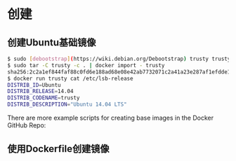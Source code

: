 # 创建
## 创建Ubuntu基础镜像
```bash
$ sudo [debootstrap](https://wiki.debian.org/Debootstrap) trusty trusty > /dev/null
$ sudo tar -C trusty -c . | docker import - trusty
sha256:2c2a1ef844faf88c0fd6e188ad68e08e42ab7732071c2a41a23e287af1efdde1
$ docker run trusty cat /etc/lsb-release
DISTRIB_ID=Ubuntu
DISTRIB_RELEASE=14.04
DISTRIB_CODENAME=trusty
DISTRIB_DESCRIPTION="Ubuntu 14.04 LTS"
```

There are more example scripts for creating base images in the Docker GitHub Repo:


## 使用Dockerfile创建镜像

